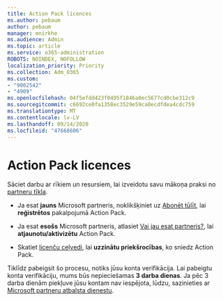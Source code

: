```yaml
---
title: Action Pack licences
ms.author: pebaum
author: pebaum
manager: mnirkhe
ms.audience: Admin
ms.topic: article
ms.service: o365-administration
ROBOTS: NOINDEX, NOFOLLOW
localization_priority: Priority
ms.collection: Adm_O365
ms.custom:
- "9002542"
- "4909"
ms.openlocfilehash: 04f5efdd423f0495f1846a0ec5677cd0cbe312c9
ms.sourcegitcommit: c6692ce0fa1358ec3529e59ca0ecdfdea4cdc759
ms.translationtype: MT
ms.contentlocale: lv-LV
ms.lasthandoff: 09/14/2020
ms.locfileid: "47668606"
---
```

# <a name="action-pack-licenses"></a>Action Pack licences

Sāciet darbu ar rīkiem un resursiem, lai izveidotu savu mākoņa praksi no [partneru tīkla](https://aka.ms/MPNActionPack).

- Ja esat **jauns** Microsoft partneris, noklikšķiniet uz [Abonēt tūlīt](https://aka.ms/MPNActionPackNew), lai **reģistrētos** pakalpojumā Action Pack.

- Ja esat **esošs** Microsoft partneris, atlasiet [Vai jau esat partneris?](https://aka.ms/MPNActionPackExisting), lai **atjaunotu/aktivizētu** Action Pack. 

- Skatiet [licenču ceļvedi](https://aka.ms/MPNActionPackGuide), lai **uzzinātu priekšrocības**, ko sniedz Action Pack. 

Tiklīdz pabeigsit šo procesu, notiks jūsu konta verifikācija. Lai pabeigtu konta verifikāciju, mums būs nepieciešamas **3 darba dienas**. Ja pēc 3 darba dienām piekļuve jūsu kontam nav iespējota, lūdzu, sazinieties ar [Microsoft partneru atbalsta dienestu](https://aka.ms/MPNActionPackSupport). 
